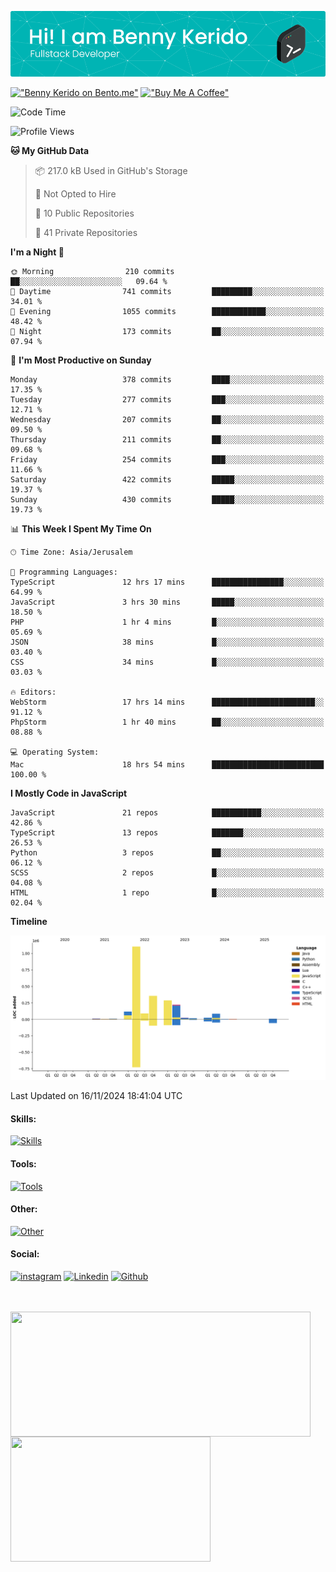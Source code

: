 ![Header](./header.png)

[!["Benny Kerido on Bento.me"](https://img.shields.io/badge/Benny%20Kerido-purple?logo=bento)](https://www.bento.me/bennykerido)&nbsp;[!["Buy Me A Coffee"](https://img.shields.io/badge/%F0%9F%8D%BABuy%20Me%20A%20Beer-black.svg)](https://www.buymeacoffee.com/bennykerido)
<!--START_SECTION:waka-->
![Code Time](http://img.shields.io/badge/Code%20Time-1%2C036%20hrs%2055%20mins-blue)

![Profile Views](http://img.shields.io/badge/Profile%20Views-0-blue)

**🐱 My GitHub Data** 

> 📦 217.0 kB Used in GitHub's Storage 
 > 
> 🚫 Not Opted to Hire
 > 
> 📜 10 Public Repositories 
 > 
> 🔑 41 Private Repositories 
 > 
**I'm a Night 🦉** 

```text
🌞 Morning                210 commits         ██░░░░░░░░░░░░░░░░░░░░░░░   09.64 % 
🌆 Daytime                741 commits         █████████░░░░░░░░░░░░░░░░   34.01 % 
🌃 Evening                1055 commits        ████████████░░░░░░░░░░░░░   48.42 % 
🌙 Night                  173 commits         ██░░░░░░░░░░░░░░░░░░░░░░░   07.94 % 
```
📅 **I'm Most Productive on Sunday** 

```text
Monday                   378 commits         ████░░░░░░░░░░░░░░░░░░░░░   17.35 % 
Tuesday                  277 commits         ███░░░░░░░░░░░░░░░░░░░░░░   12.71 % 
Wednesday                207 commits         ██░░░░░░░░░░░░░░░░░░░░░░░   09.50 % 
Thursday                 211 commits         ██░░░░░░░░░░░░░░░░░░░░░░░   09.68 % 
Friday                   254 commits         ███░░░░░░░░░░░░░░░░░░░░░░   11.66 % 
Saturday                 422 commits         █████░░░░░░░░░░░░░░░░░░░░   19.37 % 
Sunday                   430 commits         █████░░░░░░░░░░░░░░░░░░░░   19.73 % 
```


📊 **This Week I Spent My Time On** 

```text
🕑︎ Time Zone: Asia/Jerusalem

💬 Programming Languages: 
TypeScript               12 hrs 17 mins      ████████████████░░░░░░░░░   64.99 % 
JavaScript               3 hrs 30 mins       █████░░░░░░░░░░░░░░░░░░░░   18.50 % 
PHP                      1 hr 4 mins         █░░░░░░░░░░░░░░░░░░░░░░░░   05.69 % 
JSON                     38 mins             █░░░░░░░░░░░░░░░░░░░░░░░░   03.40 % 
CSS                      34 mins             █░░░░░░░░░░░░░░░░░░░░░░░░   03.03 % 

🔥 Editors: 
WebStorm                 17 hrs 14 mins      ███████████████████████░░   91.12 % 
PhpStorm                 1 hr 40 mins        ██░░░░░░░░░░░░░░░░░░░░░░░   08.88 % 

💻 Operating System: 
Mac                      18 hrs 54 mins      █████████████████████████   100.00 % 
```

**I Mostly Code in JavaScript** 

```text
JavaScript               21 repos            ███████████░░░░░░░░░░░░░░   42.86 % 
TypeScript               13 repos            ███████░░░░░░░░░░░░░░░░░░   26.53 % 
Python                   3 repos             ██░░░░░░░░░░░░░░░░░░░░░░░   06.12 % 
SCSS                     2 repos             █░░░░░░░░░░░░░░░░░░░░░░░░   04.08 % 
HTML                     1 repo              █░░░░░░░░░░░░░░░░░░░░░░░░   02.04 % 
```



**Timeline**

![Lines of Code chart](https://raw.githubusercontent.com/bennykerido/bennykerido/main/assets/bar_graph.png)


 Last Updated on 16/11/2024 18:41:04 UTC
<!--END_SECTION:waka-->
#### Skills:
[![Skills](https://skillicons.dev/icons?i=js,ts,html,css,py&perline=5&theme=dark)](https://skillicons.dev)

#### Tools:
[![Tools](https://skillicons.dev/icons?i=react,nextjs,redux,nestjs,nodejs,express,sass,jquery&perline=5&theme=dark)](https://skillicons.dev)

#### Other:
[![Other](https://skillicons.dev/icons?i=bun,git,firebase,idea,postman,netlify,mongodb,materialui,figma,docker,eclipse,ps,ai,xd&perline=5&theme=dark)](https://skillicons.dev)

#### Social:
[![instagram](https://skillicons.dev/icons?i=instagram&perline=5&theme=dark)](https://www.instagram.com/bennykerido)
[![Linkedin](https://skillicons.dev/icons?i=linkedin&perline=5&theme=dark)](https://www.linkedin.com/in/bennykerido)
[![Github](https://skillicons.dev/icons?i=github&perline=5&theme=dark)](https://www.github.com/bennykerido)

<br/>
<br/>

<a href="https://github.com/bennykerido">
  <img height=200 width=480 align="center" src="https://github-readme-stats.vercel.app/api?username=bennykerido&hide=prs,contribs&show_icons=true&card_width=320" />
</a>
<a href="https://github.com/bennykerido">
  <img height=200 width=320 align="center" src="https://github-readme-stats.vercel.app/api/top-langs/?username=bennykerido&layout=compact&card_width=320" />
</a>

